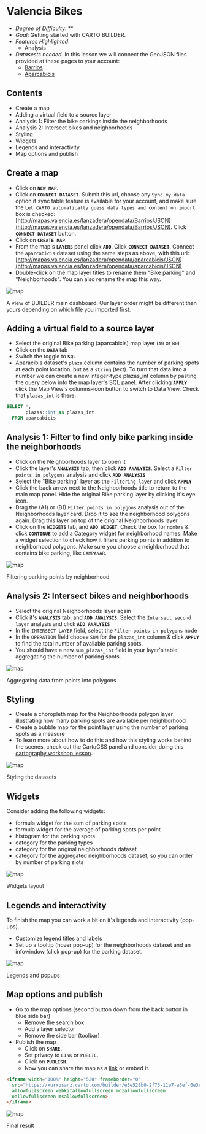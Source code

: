 # Valencia Bikes

* *Degree of Difficulty*: **
* *Goal*: Getting started with CARTO BUILDER.
* *Features Highlighted*:
  * Analysis
* *Datasests needed*. In this lesson we will connect the GeoJSON files provided at these pages to your account:
  - [Barrios](http://gobiernoabierto.valencia.es/en/resource/?ds=barrios&id=15befdeb-83ac-4b0f-98f6-0e17ea68ce37)
  - [Aparcabicis](http://gobiernoabierto.valencia.es/en/resource/?ds=aparcabicis&id=6c38de72-598c-4e83-a093-73b17b08bbe1)

## Contents

<!-- MarkdownTOC -->

- Create a map
- Adding a virtual field to a source layer
- Analysis 1: Filter the bike parkings inside the neighborhoods
- Analysis 2: Intersect bikes and neighborhoods
- Styling
- Widgets
- Legends and interactivity
- Map options and publish

<!-- /MarkdownTOC -->

## Create a map <a name="map"></a>

* Click on **`NEW MAP`**.
* Click on **`CONNECT DATASET`**. Submit this url, choose any `Sync my data` option if sync table feature is available for your account, and make sure the `Let CARTO automatically guess data types and content on import` box is checked: [http://mapas.valencia.es/lanzadera/opendata/Barrios/JSON](http://mapas.valencia.es/lanzadera/opendata/Barrios/JSON). Click **`CONNECT DATASET`** button.
* Click on **`CREATE MAP`**.
* From the map's **`LAYERS`** panel click **`ADD`**. Click **`CONNECT DATASET`**. Connect the `aparcabicis` dataset using the same steps as above, with this url: [http://mapas.valencia.es/lanzadera/opendata/aparcabicis/JSON](http://mapas.valencia.es/lanzadera/opendata/aparcabicis/JSON)
* Double-click on the map layer titles to rename them "Bike parking" and "Neighborhoods". You can also rename the map this way.

![map](imgs/bikes/01-load-layers.png)
<figcaption>A view of BUILDER main dashboard. Our layer order might be different than yours depending on which file you imported first.</figcaption>


## Adding a virtual field to a source layer <a name="addfield"></a>

* Select the original Bike parking (aparcabicis) map layer (`A0` or `B0`)
* Click on the **`DATA`** tab
* Switch the toggle to **`SQL`**
* Aparacibis dataset's `plaza` column contains the number of parking spots at each point location, but as a `string` (text). To turn that data into a number we can create a new integer-type plazas_int column by pasting the query below into the map layer's SQL panel. After clicking **`APPLY`** click the Map View's columns-icon button to switch to Data View. Check that `plazas_int` is there.

```sql
SELECT *,
       plazas::int as plazas_int
  FROM aparcabicis
```

## Analysis 1: Filter to find only bike parking inside the neighborhoods <a name="filter"></a>

* Click on the Neighborhoods layer to open it
* Click the layer's **`ANALYSIS`** tab, then click **`ADD ANALYSIS`**. Select a `Filter points in polygons` analysis and click **`ADD ANALYSIS`**
* Select the "Bike parking" layer as the `Filtering layer` and click **`APPLY`**
* Click the back arrow next to the Neighborhoods title to return to the main map panel. Hide the original Bike parking layer by clicking it's eye icon.
* Drag the (A1) or (B1) `Filter points in polygons` analysis out of the Neighborhoods layer card. Drop it to see the neighborhood polygons again. Drag this layer on top of the original Neighborhoods layer.
* Click on the **`WIDGETS`** tab, and **`ADD WIDGET`**. Check the box for `nombre` & click **`CONTINUE`** to add a Category widget for neighborhood names. Make a widget selection to check how it filters parking points in addition to neighborhood polygons. Make sure you choose a neighborhood that contains bike parking, like `CAMPANAR`.

![map](imgs/bikes/02-filter.png)
<figcaption>Filtering parking points by neighborhood</figcaption>


## Analysis 2: Intersect bikes and neighborhoods <a name="intersect"></a>

* Select the original Neighborhoods layer again
* Click it's **`ANALYSIS`** tab, and **`ADD ANALYSIS`**. Select the `Intersect second layer` analysis and click **`ADD ANALYSIS`**
* In the `INTERSECT LAYER` field, select the `Filter points in polygons` node
* In the `OPERATION` field choose `SUM` for the `plazas_int` column & click **`APPLY`** to find the total number of available parking spots.
* You should have a new `sum_plazas_int` field in your layer's table aggregating the number of parking spots.

![map](imgs/bikes/03-sum.png)
<figcaption>Aggregating data from points into polygons</figcaption>


## Styling <a name="style"></a>

* Create a choropleth map for the Neighborhoods polygon layer illustrating how many parking spots are available per neighborhood
* Create a bubble map for the point layer using the number of parking spots as a measure
* To learn more about how to do this and how this styling works behind the scenes, check out the CartoCSS panel and consider doing this [cartography workshop lesson](https://github.com/CartoDB/carto-workshop/tree/master/03-cartography).

![map](imgs/bikes/04-styling.png)
<figcaption>Styling the datasets</figcaption>


## Widgets <a name="widget"></a>

Consider adding the following widgets:

* formula widget for the sum of parking spots
* formula widget for the average of parking spots per point
* histogram for the parking spots
* category for the parking types
* category for the original neighborhoods dataset
* category for the aggregated neighborhoods dataset, so you can order by number of parking slots

![map](imgs/bikes/05-widgets.png)
<figcaption>Widgets layout</figcaption>


## Legends and interactivity <a name="legend"></a>

To finish the map you can work a bit on it's legends and interactivity (pop-ups).

* Customize legend titles and labels
* Set up a tooltip (hover pop-up) for the neighborhoods dataset and an infowindow (click pop-up) for the parking dataset.

![map](imgs/bikes/06-legends.png)
<figcaption>Legends and popups</figcaption>


## Map options and publish <a name="publish"></a>

* Go to the map options (second button down from the back button in blue side bar)
  * Remove the search box
  * Add a layer selector
  * Remove the side bar (toolbar)
* Publish the map
  * Click on **`SHARE`**.
  * Set privacy to `LINK` or `PUBLIC`.
  * Click on **`PUBLISH`**.
  * Now you can share the map as a [link](https://xurxosanz.carto.com/builder/e5e528b0-2f75-11e7-a6ef-0e3ebc282e83/embed) or embed it.


```html
<iframe width="100%" height="520" frameborder="0"
  src="https://xurxosanz.carto.com/builder/e5e528b0-2f75-11e7-a6ef-0e3ebc282e83/embed"
  allowfullscreen webkitallowfullscreen mozallowfullscreen
  oallowfullscreen msallowfullscreen>
</iframe>
```


![map](imgs/bikes/07-result.png)
<figcaption>Final result</figcaption>